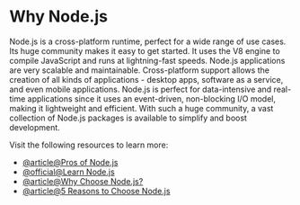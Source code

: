 # Why Node.js

Node.js is a cross-platform runtime, perfect for a wide range of use cases. Its huge community makes it easy to get started. It uses the V8 engine to compile JavaScript and runs at lightning-fast speeds. Node.js applications are very scalable and maintainable. Cross-platform support allows the creation of all kinds of applications - desktop apps, software as a service, and even mobile applications. Node.js is perfect for data-intensive and real-time applications since it uses an event-driven, non-blocking I/O model, making it lightweight and efficient. With such a huge community, a vast collection of Node.js packages is available to simplify and boost development.

Visit the following resources to learn more:

- [@article@Pros of Node.js](https://www.freecodecamp.org/news/what-are-the-advantages-of-node-js/)
- [@official@Learn Node.js](https://nodejs.org/en/learn/getting-started/introduction-to-nodejs)
- [@article@Why Choose Node.js?](https://medium.com/selleo/why-choose-node-js-b0091ad6c3fc)
- [@article@5 Reasons to Choose Node.js](https://www.bitovi.com/blog/5-reasons-to-choose-nodejs)
